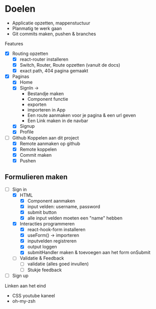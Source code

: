 # Doelen

- Applicatie opzetten, mappenstuctuur
- Planmatig te werk gaan
- Git commits maken, pushen & branches

Features

- [x] Routing opzetten
  - [x] react-router installeren
  - [x] Switch, Router, Route opzetten (vanuit de docs)
  - [x] exact path, 404 pagina gemaakt  
- [x] Paginas
  - [x] Home
  - [x] SignIn -> 
    - Bestandje maken 
    - Component functie
    - exporten 
    - importeren in App
    - Een route aanmaken voor je pagina & een url geven
    - Een Link maken in de navbar
  - [x] Signup
  - [x] Profile
- [ ] Github Koppelen aan dit project
  - [x] Remote aanmaken op github
  - [x] Remote koppelen
  - [x] Commit maken
  - [x] Pushen
  
## Formulieren maken

- [ ] Sign in
  - [x] HTML
    - [x] Component aanmaken
    - [x] input velden: username, password
    - [x] submit button
    - [x] alle input velden moeten een "name" hebben
  - [x] Interacties programmeren  
    - [x] react-hook-form installeren
    - [x] useForm() -> importeren
    - [x] inputvelden registreren
    - [x] output loggen
    - [x] submitHandler maken & toevoegen aan het form onSubmit
  - [ ] Validatie & Feedback
    - [ ] validatie (alles goed invullen)
    - [ ] Stukje feedback
- [ ] Sign up
  
Linken aan het eind

- CSS youtube kaneel
- oh-my-zsh